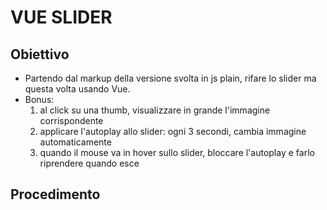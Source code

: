# VUE SLIDER

## Obiettivo

- Partendo dal markup della versione svolta in js plain, rifare lo slider ma questa volta usando Vue.
- Bonus:
  1. al click su una thumb, visualizzare in grande l'immagine corrispondente
  2. applicare l'autoplay allo slider: ogni 3 secondi, cambia immagine automaticamente
  3. quando il mouse va in hover sullo slider, bloccare l'autoplay e farlo riprendere quando esce

## Procedimento
